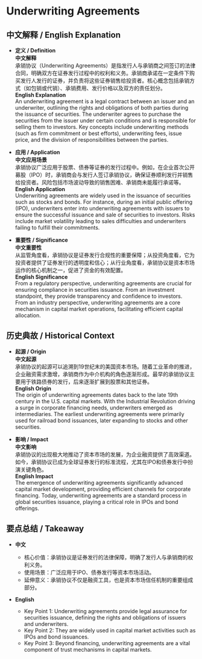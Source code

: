 # Underwriting Agreements

## 中文解释 / English Explanation

* **定义 / Definition**  
  **中文解释**  
  承销协议（Underwriting Agreements）是指发行人与承销商之间签订的法律合同，明确双方在证券发行过程中的权利和义务。承销商承诺在一定条件下购买发行人发行的证券，并负责将这些证券销售给投资者。核心概念包括承销方式（如包销或代销）、承销费用、发行价格以及双方的责任划分。  
  **English Explanation**  
  An underwriting agreement is a legal contract between an issuer and an underwriter, outlining the rights and obligations of both parties during the issuance of securities. The underwriter agrees to purchase the securities from the issuer under certain conditions and is responsible for selling them to investors. Key concepts include underwriting methods (such as firm commitment or best efforts), underwriting fees, issue price, and the division of responsibilities between the parties.

* **应用 / Application**  
  **中文应用场景**  
  承销协议广泛应用于股票、债券等证券的发行过程中。例如，在企业首次公开募股（IPO）时，承销商会与发行人签订承销协议，确保证券顺利发行并销售给投资者。风险包括市场波动导致的销售困难、承销商未能履行承诺等。  
  **English Application**  
  Underwriting agreements are widely used in the issuance of securities such as stocks and bonds. For instance, during an initial public offering (IPO), underwriters enter into underwriting agreements with issuers to ensure the successful issuance and sale of securities to investors. Risks include market volatility leading to sales difficulties and underwriters failing to fulfill their commitments.

* **重要性 / Significance**  
  **中文重要性**  
  从监管角度看，承销协议是证券发行合规性的重要保障；从投资角度看，它为投资者提供了证券发行的透明度和信心；从行业角度看，承销协议是资本市场运作的核心机制之一，促进了资金的有效配置。  
  **English Significance**  
  From a regulatory perspective, underwriting agreements are crucial for ensuring compliance in securities issuance. From an investment standpoint, they provide transparency and confidence to investors. From an industry perspective, underwriting agreements are a core mechanism in capital market operations, facilitating efficient capital allocation.

## 历史典故 / Historical Context

* **起源 / Origin**  
  **中文起源**  
  承销协议的起源可以追溯到19世纪末的美国资本市场。随着工业革命的推进，企业融资需求激增，承销商作为中介机构的角色逐渐形成。最早的承销协议主要用于铁路债券的发行，后来逐渐扩展到股票和其他证券。  
  **English Origin**  
  The origin of underwriting agreements dates back to the late 19th century in the U.S. capital markets. With the Industrial Revolution driving a surge in corporate financing needs, underwriters emerged as intermediaries. The earliest underwriting agreements were primarily used for railroad bond issuances, later expanding to stocks and other securities.

* **影响 / Impact**  
  **中文影响**  
  承销协议的出现极大地推动了资本市场的发展，为企业融资提供了高效渠道。如今，承销协议已成为全球证券发行的标准流程，尤其在IPO和债券发行中扮演关键角色。  
  **English Impact**  
  The emergence of underwriting agreements significantly advanced capital market development, providing efficient channels for corporate financing. Today, underwriting agreements are a standard process in global securities issuance, playing a critical role in IPOs and bond offerings.

## 要点总结 / Takeaway

* **中文**  
  - 核心价值：承销协议是证券发行的法律保障，明确了发行人与承销商的权利义务。  
  - 使用场景：广泛应用于IPO、债券发行等资本市场活动。  
  - 延伸意义：承销协议不仅是融资工具，也是资本市场信任机制的重要组成部分。  

* **English**  
  - Key Point 1: Underwriting agreements provide legal assurance for securities issuance, defining the rights and obligations of issuers and underwriters.  
  - Key Point 2: They are widely used in capital market activities such as IPOs and bond issuances.  
  - Key Point 3: Beyond financing, underwriting agreements are a vital component of trust mechanisms in capital markets.